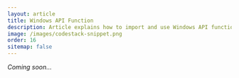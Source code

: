 ```yaml
---
layout: article
title: Windows API Function
description: Article explains how to import and use Windows API functions
image: /images/codestack-snippet.png
order: 16
sitemap: false
---
```

*Coming soon...*